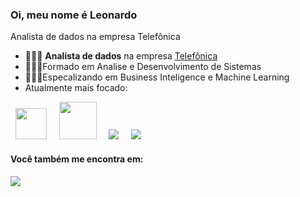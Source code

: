 ### Oi, meu nome é Leonardo
Analista de dados na empresa Telefônica

- 👨🏻‍💻 **Analista de dados** na empresa [Telefônica](https://www.telefonica.com.br/)
- 👨🏻‍🎓Formado em Analise e Desenvolvimento de Sistemas
- 👨🏻‍🏫Especalizando em Business Inteligence e Machine Learning
- Atualmente mais focado:

<div display = "inline">
  &nbsp;&nbsp;<img width="50" height = "50" src="https://cdn.jsdelivr.net/gh/devicons/devicon/icons/python/python-original-wordmark.svg" />&nbsp;&nbsp;
  &nbsp;&nbsp;<img width="60" height = "60" src="https://cdn.jsdelivr.net/gh/devicons/devicon/icons/microsoftsqlserver/microsoftsqlserver-plain-wordmark.svg" />&nbsp;&nbsp;
  &nbsp;&nbsp;<img src="https://img.shields.io/badge/Microsoft_Excel-217346?style=for-the-badge&logo=microsoft-excel&logoColor=white" />&nbsp;&nbsp;
  &nbsp;&nbsp;<img src="https://img.shields.io/badge/power_bi-F2C811?style=for-the-badge&logo=powerbi&logoColor=black" />&nbsp;&nbsp;
  
</div>


#### Você também me encontra em:
<a href="https://www.linkedin.com/in/leonardo-armster">
  <img src="https://img.shields.io/badge/linkedin-%230077B5.svg?style=for-the-badge&logo=linkedin&logoColor=white" />
</a>
